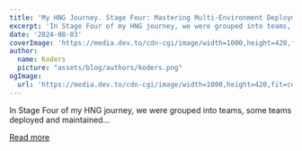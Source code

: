 ```yaml
---
title: 'My HNG Journey. Stage Four: Mastering Multi-Environment Deployments: A Deep Dive into CI/CD with Next.js, Docker, and Nginx'
excerpt: 'In Stage Four of my HNG journey, we were grouped into teams, some teams deployed and maintained...'
date: '2024-08-03'
coverImage: 'https://media.dev.to/cdn-cgi/image/width=1000,height=420,fit=cover,gravity=auto,format=auto/https%3A%2F%2Fdev-to-uploads.s3.amazonaws.com%2Fuploads%2Farticles%2F6hx2gjfo8an9rr9tttlj.png'
author:
  name: Koders
  picture: "assets/blog/authors/koders.png"
ogImage:
  url: 'https://media.dev.to/cdn-cgi/image/width=1000,height=420,fit=cover,gravity=auto,format=auto/https%3A%2F%2Fdev-to-uploads.s3.amazonaws.com%2Fuploads%2Farticles%2F6hx2gjfo8an9rr9tttlj.png'
---
```


In Stage Four of my HNG journey, we were grouped into teams, some teams deployed and maintained...

[Read more](https://dev.to/ravencodess/my-hng-journey-stage-four-mastering-multi-environment-deployments-a-deep-dive-into-cicd-with-nextjs-docker-and-nginx-1lo8)
